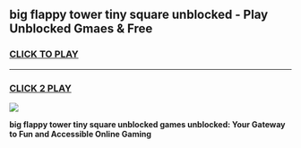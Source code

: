 
## big flappy tower tiny square unblocked - Play Unblocked Gmaes & Free
<h3>
<a href="https://news.freeplayer.one?title=big_flappy_tower_tiny_square_unblocked&ref=16F">CLICK TO PLAY</a></h3>
<hr>

<h3>
<a href="https://news.freeplayer.one?title=big_flappy_tower_tiny_square_unblocked&ref=16F">CLICK 2 PLAY</a>
  
</h3>

<a href="https://news.freeplayer.one?title=big_flappy_tower_tiny_square_unblocked&ref=16F/"><img src="https://clearcache.store/games.png"></a>


**big flappy tower tiny square unblocked games unblocked: Your Gateway to Fun and Accessible Online Gaming**
